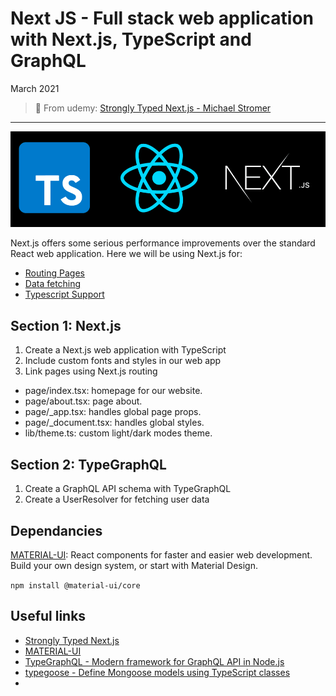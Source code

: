 # Next JS - Full stack web application with Next.js, TypeScript and GraphQL

March 2021

> 🔨  From udemy: [Strongly Typed Next.js - Michael Stromer](https://www.udemy.com/course/strongly-typed-next-js/)

* * *


![logo](_readme-img/nextjs.png)

Next.js offers some serious performance improvements over the standard React web application. Here we will be using Next.js for:


- [Routing Pages](https://nextjs.org/docs/routing/introduction)
- [Data fetching](https://nextjs.org/docs/basic-features/data-fetching)
- [Typescript Support](https://nextjs.org/docs/basic-features/typescript)

## Section 1: Next.js

1. Create a Next.js web application with TypeScript
2. Include custom fonts and styles in our web app
3. Link pages using Next.js routing

- page/index.tsx: homepage for our website.
- page/about.tsx: page about.
- page/_app.tsx: handles global page props.
- page/_document.tsx: handles global styles.
- lib/theme.ts: custom light/dark modes theme.

## Section 2: TypeGraphQL

1. Create a GraphQL API schema with TypeGraphQL
2. Create a UserResolver for fetching user data

## Dependancies

[MATERIAL-UI](https://material-ui.com/): React components for faster and easier web development. Build your own design system, or start with Material Design.

`npm install @material-ui/core`

## Useful links

- [Strongly Typed Next.js](https://michaelstromer.nyc/books/strongly-typed-next-js/introduction)
- [MATERIAL-UI](https://material-ui.com/)
- [TypeGraphQL - Modern framework for GraphQL API in Node.js](https://typegraphql.com/)
- [typegoose - Define Mongoose models using TypeScript classes](https://typegoose.github.io/typegoose/)
- 
